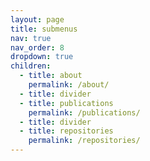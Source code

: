 ```yaml
---
layout: page
title: submenus
nav: true
nav_order: 8
dropdown: true
children:
  - title: about
    permalink: /about/
  - title: divider
  - title: publications
    permalink: /publications/
  - title: divider
  - title: repositories
    permalink: /repositories/
---
```

